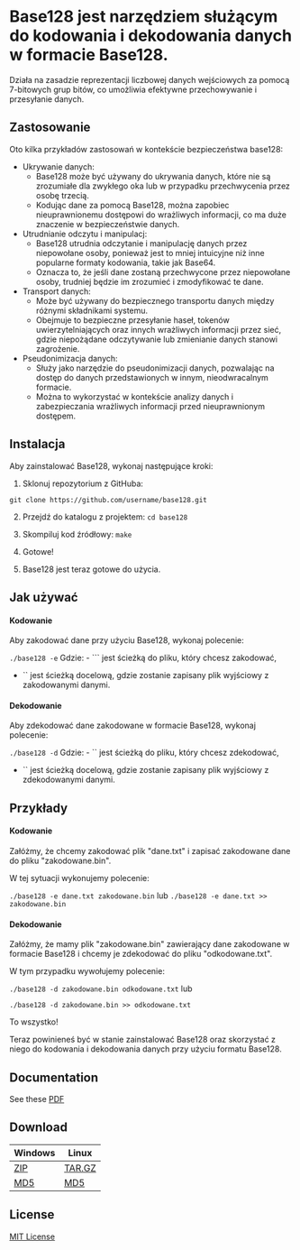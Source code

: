 # Base128 jest narzędziem służącym do kodowania i dekodowania danych w formacie Base128. #
Działa na zasadzie reprezentacji liczbowej danych wejściowych za pomocą 7-bitowych grup bitów, co umożliwia efektywne przechowywanie i przesyłanie danych. 

## Zastosowanie
Oto kilka przykładów zastosowań w kontekście bezpieczeństwa base128:

- Ukrywanie danych:
   - Base128 może być używany do ukrywania danych, które nie są zrozumiałe dla zwykłego oka lub w przypadku przechwycenia przez osobę trzecią.
   - Kodując dane za pomocą Base128, można zapobiec nieuprawnionemu dostępowi do wrażliwych informacji, co ma duże znaczenie w bezpieczeństwie danych.
- Utrudnianie odczytu i manipulacj:
   - Base128 utrudnia odczytanie i manipulację danych przez niepowołane osoby, ponieważ jest to mniej intuicyjne niż inne popularne formaty kodowania, takie jak Base64.
   - Oznacza to, że jeśli dane zostaną przechwycone przez niepowołane osoby, trudniej będzie im zrozumieć i zmodyfikować te dane.
- Transport danych:
   - Może być używany do bezpiecznego transportu danych między różnymi składnikami systemu.
   - Obejmuje to bezpieczne przesyłanie haseł, tokenów uwierzytelniających oraz innych wrażliwych informacji przez sieć, gdzie niepożądane odczytywanie lub zmienianie danych stanowi zagrożenie.
- Pseudonimizacja danych:
   -  Służy jako narzędzie do pseudonimizacji danych, pozwalając na dostęp do danych przedstawionych w innym, nieodwracalnym formacie.
   -  Można to wykorzystać w kontekście analizy danych i zabezpieczania wrażliwych informacji przed nieuprawnionym dostępem.


## Instalacja 
Aby zainstalować Base128, wykonaj następujące kroki: 

1. Sklonuj repozytorium z GitHuba: 

``` git clone https://github.com/username/base128.git ``` 

2. Przejdź do katalogu z projektem: ``` cd base128 ``` 

3. Skompiluj kod źródłowy: ``` make ``` 

4. Gotowe!
   
6. Base128 jest teraz gotowe do użycia. 

## Jak używać ### 
#### Kodowanie ####
Aby zakodować dane przy użyciu Base128, wykonaj polecenie: 

``` ./base128 -e ``` Gdzie: - ``` jest ścieżką do pliku, który chcesz zakodować, 

- `` jest ścieżką docelową, gdzie zostanie zapisany plik wyjściowy z zakodowanymi danymi. 

#### Dekodowanie ####
Aby zdekodować dane zakodowane w formacie Base128, wykonaj polecenie: 

``` ./base128 -d ``` Gdzie: - `` jest ścieżką do pliku, który chcesz zdekodować, 
- `` jest ścieżką docelową, gdzie zostanie zapisany plik wyjściowy z zdekodowanymi danymi. 

## Przykłady ### 
#### Kodowanie ####
Załóżmy, że chcemy zakodować plik "dane.txt" i zapisać zakodowane dane do pliku "zakodowane.bin". 

W tej sytuacji wykonujemy polecenie: 

``` ./base128 -e dane.txt zakodowane.bin ``` 
lub
``` ./base128 -e dane.txt >> zakodowane.bin ``` 

#### Dekodowanie ####
Załóżmy, że mamy plik "zakodowane.bin" zawierający dane zakodowane w formacie Base128 i chcemy je zdekodować do pliku "odkodowane.txt". 

W tym przypadku wywołujemy polecenie: 

``` ./base128 -d zakodowane.bin odkodowane.txt ``` 
lub

``` ./base128 -d zakodowane.bin >> odkodowane.txt ``` 

To wszystko! 

Teraz powinieneś być w stanie zainstalować Base128 oraz skorzystać z niego do kodowania i dekodowania danych przy użyciu formatu Base128.

## Documentation 
See these [PDF](http://www.base128.com/base128.com/base128.pdf)

## Download
Windows|Linux
-|-
[ZIP](http://www.base128.com/base128.com/base128.zip)|[TAR.GZ](http://www.base128.com/base128.com/base128.tar.gz)
[MD5](http://www.base128.com/base128.com/base128.zip.md5sum/)|[MD5](http://www.base128.com/base128.com/base128.tar.gz.md5sum)


## License
[MIT License](https://opensource.org/license/mit/)

